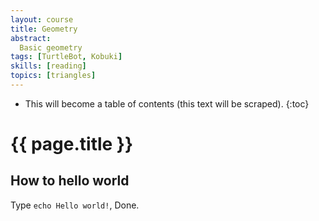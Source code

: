 ```yaml
---
layout: course
title: Geometry
abstract:
  Basic geometry
tags: [TurtleBot, Kobuki]
skills: [reading]
topics: [triangles]
---
```




* This will become a table of contents (this text will be scraped).
{:toc}

# {{ page.title }}

## How to hello world

Type `echo Hello world!`, Done.